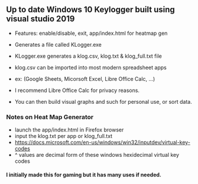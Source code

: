 ## Up to date Windows 10 Keylogger built using visual studio 2019

 * Features: enable/disable, exit, app/index.html for heatmap gen

 * Generates a file called KLogger.exe
 * KLogger.exe generates a klog.csv, klog.txt & klog_full.txt file
 * klog.csv can be imported into most modern spreadsheet apps
 * ex: (Google Sheets, Micorsoft Excel, Libre Office Calc, ...)
 * I recommend Libre Office Calc for privacy reasons.
 * You can then build visual graphs and such for personal use, or sort data.

### Notes on Heat Map Generator

 * launch the app/index.html in Firefox browser
 * input the klog.txt per app or klog_full.txt
 * https://docs.microsoft.com/en-us/windows/win32/inputdev/virtual-key-codes
 * ^ values are decimal form of these windows hexidecimal virtual key codes

#### I initially made this for gaming but it has many uses if needed.
